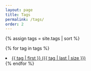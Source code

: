 ```yaml
---
layout: page
title: Tags
permalink: /tags/
order: 2
---
```


{% assign tags = site.tags | sort %}

{% for tag in tags %}

<li class="post-list" style="font-size: {{ tag | last | size | times: 400 | divided_by: tags.size }}%">
<a href="/{{ tag | first | slugize }}/">
{{ tag | first }} ({{ tag | last | size }})
</a>
</li>
{% endfor %}
